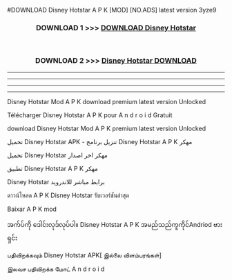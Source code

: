 #DOWNLOAD Disney Hotstar  A P K [MOD] [NO.ADS] latest version 3yze9



<div align="center">

<h3>DOWNLOAD 1 >>> <a href="https://teeasianyam.web.app?sq=Disney Hotstar ">DOWNLOAD Disney Hotstar  </a></h3><br>

<h3>DOWNLOAD 2 >>> <a href="https://teeasianyam.web.app?sq=Disney Hotstar  ">Disney Hotstar   DOWNLOAD </a></h3>

</div>


----------------------------------------------------------

----------------------------------------------------------

----------------------------------------------------------

----------------------------------------------------------


Disney Hotstar   Mod A P K download premium latest version Unlocked

Télécharger Disney Hotstar   A P K pour A n d r o i d Gratuit

download Disney Hotstar   Mod A P K premium latest version Unlocked

تحميل Disney Hotstar   APK - تنزيل برنامج Disney Hotstar   A P K مهكر

تحميل Disney Hotstar   مهكر اخر اصدار

تطبيق Disney Hotstar   A P K مهكر

Disney Hotstar   برابط مباشر للاندرويد

ดาวน์โหลด A P K Disney Hotstar   รับเวอร์ชันล่าสุด

Baixar A P K mod

အက်ပ်ကို ဒေါင်းလုဒ်လုပ်ပါ။ Disney Hotstar   A P K အမည်သည်ကူကိုင်Andriod ဗားရှင်း

பதிவிறக்கவும் Disney Hotstar   APK[ இல்லை விளம்பரங்கள்] 
 
இலவச பதிவிறக்க மோட் A n d r o i d



